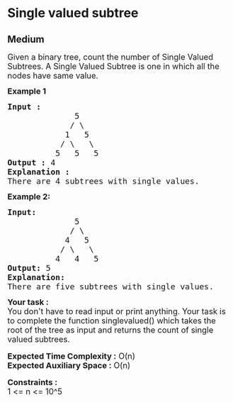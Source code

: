 # Single valued subtree
## Medium
<div class="problems_problem_content__Xm_eO"><p><span style="font-size:18px">Given a binary tree, count the number of Single Valued Subtrees. A Single Valued Subtree is one in which all the nodes have same value.&nbsp;</span></p>

<p><span style="font-size:18px"><strong>Example 1</strong></span></p>

<pre><span style="font-size:18px"><strong>Input :</strong>
              5
             / \
            1   5
           / \   \
          5   5   5
<strong>Output :</strong> 4
<strong>Explanation : </strong>
There are 4 subtrees with single values.</span></pre>

<p><span style="font-size:18px"><strong>Example 2:</strong></span></p>

<pre><span style="font-size:18px"><strong>Input:</strong>
              5
             / \
            4   5
           / \   \
          4   4   5   
<strong>Output:</strong> 5
<strong>Explanation: </strong>
There are five subtrees with single values.</span></pre>

<div><span style="font-size:18px"><strong>Your task :</strong></span></div>

<div><span style="font-size:18px">You don't have to read input or print anything. Your task is to complete the function singlevalued() which takes the root of the tree as input and returns the count of single valued subtrees.</span></div>

<div>&nbsp;</div>

<div><span style="font-size:18px"><strong>Expected Time Complexity :</strong> O(n)</span></div>

<div><span style="font-size:18px"><strong>Expected Auxiliary Space :</strong> O(n)</span></div>

<div>&nbsp;</div>

<div><span style="font-size:18px"><strong>Constraints :</strong></span></div>

<div><span style="font-size:18px">1 &lt;= n &lt;= 10^5</span></div>
</div>